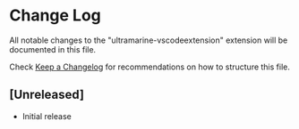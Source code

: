 # Change Log

All notable changes to the "ultramarine-vscodeextension" extension will be documented in this file.

Check [Keep a Changelog](http://keepachangelog.com/) for recommendations on how to structure this file.

## [Unreleased]

- Initial release